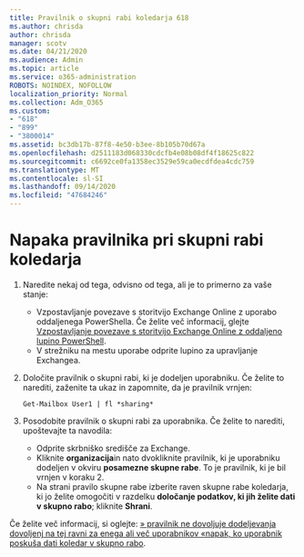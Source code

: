 ```yaml
---
title: Pravilnik o skupni rabi koledarja 618
ms.author: chrisda
author: chrisda
manager: scotv
ms.date: 04/21/2020
ms.audience: Admin
ms.topic: article
ms.service: o365-administration
ROBOTS: NOINDEX, NOFOLLOW
localization_priority: Normal
ms.collection: Adm_O365
ms.custom:
- "618"
- "899"
- "3800014"
ms.assetid: bc3db17b-87f8-4e50-b3ee-8b105b70d67a
ms.openlocfilehash: d2511183d068330cdcfb4e08b08df4f18625c822
ms.sourcegitcommit: c6692ce0fa1358ec3529e59ca0ecdfdea4cdc759
ms.translationtype: MT
ms.contentlocale: sl-SI
ms.lasthandoff: 09/14/2020
ms.locfileid: "47684246"
---
```

# <a name="policy-error-when-sharing-a-calendar"></a>Napaka pravilnika pri skupni rabi koledarja

1. Naredite nekaj od tega, odvisno od tega, ali je to primerno za vaše stanje:
    - Vzpostavljanje povezave s storitvijo Exchange Online z uporabo oddaljenega PowerShella. Če želite več informacij, glejte [Vzpostavljanje povezave s storitvijo Exchange Online z oddaljeno lupino PowerShell](https://technet.microsoft.com/library/jj984289%28v=exchg.160%29.aspx).
    - V strežniku na mestu uporabe odprite lupino za upravljanje Exchangea.
2. Določite pravilnik o skupni rabi, ki je dodeljen uporabniku. Če želite to narediti, zaženite ta ukaz in zapomnite, da je pravilnik vrnjen:

    `
    Get-Mailbox User1 | fl *sharing*
    `

3. Posodobite pravilnik o skupni rabi za uporabnika. Če želite to narediti, upoštevajte ta navodila:
    - Odprite skrbniško središče za Exchange.
    - Kliknite **organizacija**in nato dvokliknite pravilnik, ki je uporabniku dodeljen v okviru **posamezne skupne rabe**. To je pravilnik, ki je bil vrnjen v koraku 2.
    - Na strani pravilo skupne rabe izberite raven skupne rabe koledarja, ki jo želite omogočiti v razdelku **določanje podatkov, ki jih želite dati v skupno rabo**; kliknite **Shrani**.

Če želite več informacij, si oglejte: [» pravilnik ne dovoljuje dodeljevanja dovoljenj na tej ravni za enega ali več uporabnikov «napak, ko uporabnik poskuša dati koledar v skupno rabo](https://docs.microsoft.com/exchange/troubleshoot/calendar-sharing/policy-permissions-issue).
